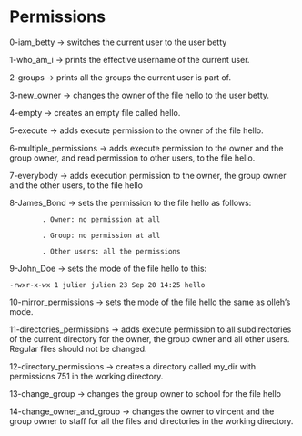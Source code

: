 # Permissions


0-iam_betty -> switches the current user to the user betty

1-who_am_i -> prints the effective username of the current user.

2-groups -> prints all the groups the current user is part of.

3-new_owner -> changes the owner of the file hello to the user betty.

4-empty -> creates an empty file called hello.

5-execute -> adds execute permission to the owner of the file hello.

6-multiple_permissions -> adds execute permission to the owner and the group owner, and read permission to other users, to the file hello.

7-everybody -> adds execution permission to the owner, the group owner and the other users, to the file hello

8-James_Bond -> sets the permission to the file hello as follows:

			. Owner: no permission at all

			. Group: no permission at all

			. Other users: all the permissions

9-John_Doe -> sets the mode of the file hello to this:

```
-rwxr-x-wx 1 julien julien 23 Sep 20 14:25 hello
```

10-mirror_permissions -> sets the mode of the file hello the same as olleh’s mode.

11-directories_permissions -> adds execute permission to all subdirectories of the current directory for the owner, the group owner and all other users. Regular files should not be changed.

12-directory_permissions -> creates a directory called my_dir with permissions 751 in the working directory.

13-change_group -> changes the group owner to school for the file hello

14-change_owner_and_group -> changes the owner to vincent and the group owner to staff for all the files and directories in the working directory.
